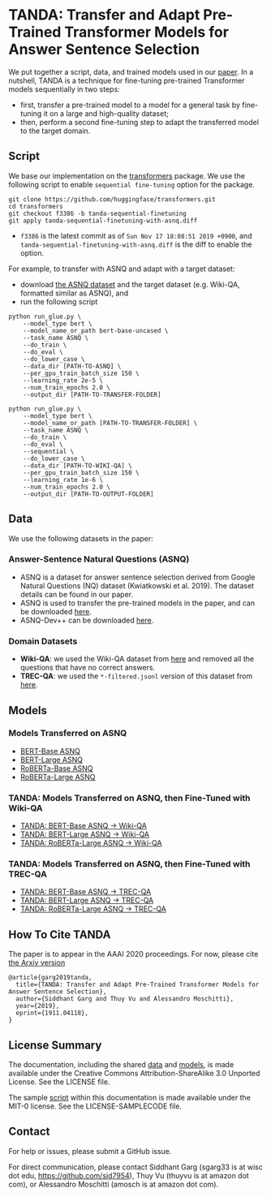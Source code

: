 # TANDA: Transfer and Adapt Pre-Trained Transformer Models for Answer Sentence Selection

We put together a script, data, and trained models used in our [paper](https://arxiv.org/abs/1911.04118). In a nutshell, TANDA is a technique for fine-tuning pre-trained Transformer models sequentially in two steps:
* first, transfer a pre-trained model to a model for a general task by fine-tuning it on a large and high-quality dataset;
* then, perform a second fine-tuning step to adapt the transferred model to the target domain.

## Script

We base our implementation on the [transformers](https://github.com/huggingface/transformers) package. We use the following script to enable `sequential fine-tuning` option for the package.

```
git clone https://github.com/huggingface/transformers.git
cd transformers
git checkout f3386 -b tanda-sequential-finetuning
git apply tanda-sequential-finetuning-with-asnq.diff
```

* `f3386` is the latest commit as of `Sun Nov 17 18:08:51 2019 +0900`, and `tanda-sequential-finetuning-with-asnq.diff` is the diff to enable the option.

For example, to transfer with ASNQ and adapt with a target dataset:
* download [the ASNQ dataset](#answer-sentence-natural-questions-asnq) and the target dataset (e.g. Wiki-QA, formatted similar as ASNQ), and
* run the following script
 

```
python run_glue.py \
    --model_type bert \
    --model_name_or_path bert-base-uncased \
    --task_name ASNQ \
    --do_train \
    --do_eval \
    --do_lower_case \
    --data_dir [PATH-TO-ASNQ] \
    --per_gpu_train_batch_size 150 \
    --learning_rate 2e-5 \
    --num_train_epochs 2.0 \
    --output_dir [PATH-TO-TRANSFER-FOLDER]

python run_glue.py \
    --model_type bert \
    --model_name_or_path [PATH-TO-TRANSFER-FOLDER] \
    --task_name ASNQ \
    --do_train \
    --do_eval \
    --sequential \
    --do_lower_case \
    --data_dir [PATH-TO-WIKI-QA] \
    --per_gpu_train_batch_size 150 \
    --learning_rate 1e-6 \
    --num_train_epochs 2.0 \
    --output_dir [PATH-TO-OUTPUT-FOLDER]
```

## Data

We use the following datasets in the paper:

### Answer-Sentence Natural Questions (ASNQ)
* ASNQ is a dataset for answer sentence selection derived from Google Natural Questions (NQ) dataset (Kwiatkowski et al. 2019). The dataset details can be found in our paper.
* ASNQ is used to transfer the pre-trained models in the paper, and can be downloaded [here](https://wqa-public.s3.amazonaws.com/tanda-aaai-2020/data/asnq.tar).
* ASNQ-Dev++ can be downloaded [here](https://wqa-public.s3.amazonaws.com/sequential-reranker-sigir-2020/data/asnq.dev%2B%2B.tar).

### Domain Datasets
* **Wiki-QA**: we used the Wiki-QA dataset from [here](http://aka.ms/WikiQA) and removed all the questions that have no correct answers.
* **TREC-QA**: we used the `*-filtered.jsonl` version of this dataset from [here](https://github.com/mcrisc/lexdecomp/tree/master/trec-qa).


## Models

### Models Transferred on ASNQ

 - [BERT-Base ASNQ](https://wqa-public.s3.amazonaws.com/tanda-aaai-2020/models/tanda_bert_base_asnq.tar)
 - [BERT-Large ASNQ](https://wqa-public.s3.amazonaws.com/tanda-aaai-2020/models/tanda_bert_large_asnq.tar)
 - [RoBERTa-Base ASNQ](https://wqa-public.s3.amazonaws.com/tanda-aaai-2020/models/tanda_roberta_base_asnq.tar)
 - [RoBERTa-Large ASNQ](https://wqa-public.s3.amazonaws.com/tanda-aaai-2020/models/tanda_roberta_large_asnq.tar)

### TANDA: Models Transferred on ASNQ, then Fine-Tuned with Wiki-QA

 - [TANDA: BERT-Base ASNQ &rarr; Wiki-QA](https://wqa-public.s3.amazonaws.com/tanda-aaai-2020/models/tanda_bert_base_asnq_wikiqa.tar)
 - [TANDA: BERT-Large ASNQ &rarr; Wiki-QA](https://wqa-public.s3.amazonaws.com/tanda-aaai-2020/models/tanda_bert_large_asnq_wikiqa.tar)
 - [TANDA: RoBERTa-Large ASNQ &rarr; Wiki-QA](https://wqa-public.s3.amazonaws.com/tanda-aaai-2020/models/tanda_roberta_large_asnq_wikiqa.tar)

### TANDA: Models Transferred on ASNQ, then Fine-Tuned with TREC-QA

 - [TANDA: BERT-Base ASNQ &rarr; TREC-QA](https://wqa-public.s3.amazonaws.com/tanda-aaai-2020/models/tanda_bert_base_asnq_trec.tar)
 - [TANDA: BERT-Large ASNQ &rarr; TREC-QA](https://wqa-public.s3.amazonaws.com/tanda-aaai-2020/models/tanda_bert_large_asnq_trec.tar)
 - [TANDA: RoBERTa-Large ASNQ &rarr; TREC-QA](https://wqa-public.s3.amazonaws.com/tanda-aaai-2020/models/tanda_roberta_large_asnq_trec.tar)

## How To Cite TANDA
The paper is to appear in the AAAI 2020 proceedings. For now, please cite [the Arxiv version](https://arxiv.org/abs/1911.04118)

```
@article{garg2019tanda,
  title={TANDA: Transfer and Adapt Pre-Trained Transformer Models for Answer Sentence Selection},
  author={Siddhant Garg and Thuy Vu and Alessandro Moschitti},
  year={2019},
  eprint={1911.04118},
}
```

## License Summary

The documentation, including the shared [data](#data) and [models](#models), is made available under the Creative Commons Attribution-ShareAlike 3.0 Unported License. See the LICENSE file.

The sample [script](#script) within this documentation is made available under the MIT-0 license. See the LICENSE-SAMPLECODE file.


## Contact
For help or issues, please submit a GitHub issue.

For direct communication, please contact Siddhant Garg (sgarg33 is at wisc dot edu, https://github.com/sid7954), Thuy Vu (thuyvu is at amazon dot com), or Alessandro Moschitti (amosch is at amazon dot com).
